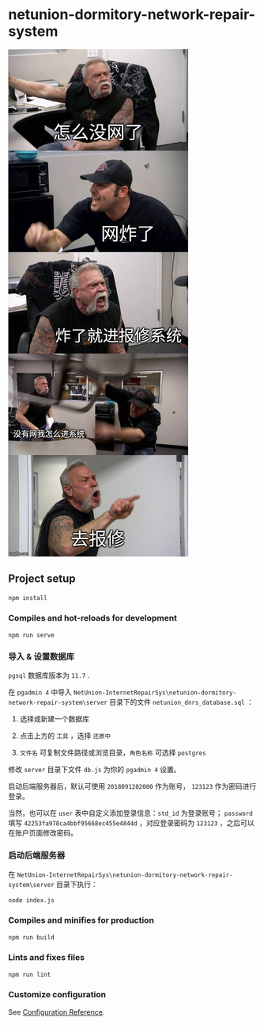 # netunion-dormitory-network-repair-system

![networkOff](./src/assets/networkOff.jpg)

## Project setup

``` node
npm install
```

### Compiles and hot-reloads for development

``` node
npm run serve
```

### 导入 & 设置数据库

`pgsql` 数据库版本为 `11.7` .

在 `pgadmin 4` 中导入 `NetUnion-InternetRepairSys\netunion-dormitory-network-repair-system\server` 目录下的文件 `netunion_dnrs_database.sql` ：

  1. 选择或新建一个数据库

  2. 点击上方的 `工具` ，选择 `还原中`

  3. `文件名` 可复制文件路径或浏览目录，`角色名称` 可选择 `postgres`

修改 `server` 目录下文件 `db.js` 为你的 `pgadmin 4` 设置。

启动后端服务器后，默认可使用 `2018091202000` 作为账号， `123123` 作为密码进行登录。

当然，也可以在 `user` 表中自定义添加登录信息：`std_id` 为登录账号； `password` 填写 `42253fa978ca4bbf95668ec455e4844d` ，对应登录密码为 `123123` ，之后可以在账户页面修改密码。

### 启动后端服务器

在 `NetUnion-InternetRepairSys\netunion-dormitory-network-repair-system\server` 目录下执行：

``` node
node index.js
```

### Compiles and minifies for production

``` node
npm run build
```

### Lints and fixes files

``` node
npm run lint
```

### Customize configuration

See [Configuration Reference](https://cli.vuejs.org/config/).
